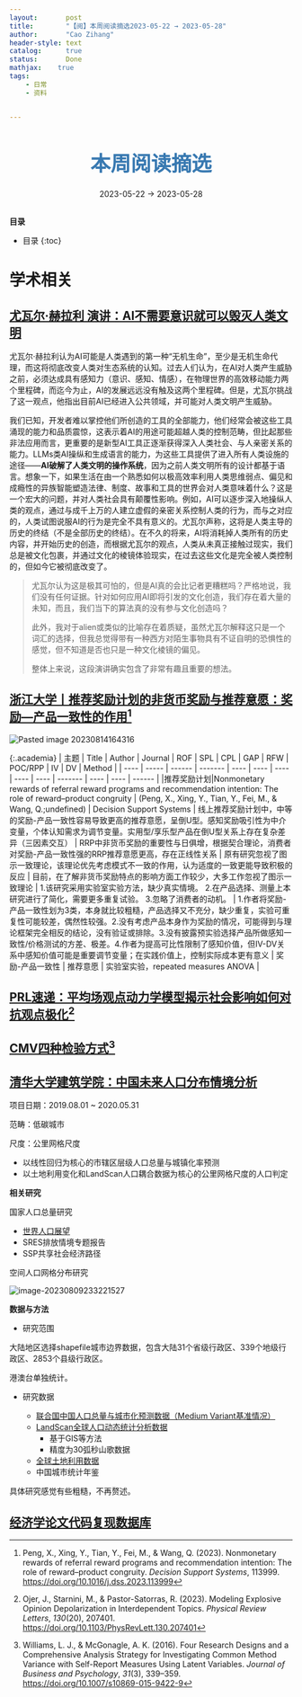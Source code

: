 ```yaml
---
layout:       post
title:        "【阅】本周阅读摘选2023-05-22 → 2023-05-28"
author:       "Cao Zihang"
header-style: text
catalog:      true
status:		  Done
mathjax: 	true
tags:
    - 日常
    - 资料


---
```


<center style="margin-bottom: 20px; margin-top: 50px"><font color="#3879B1" style="line-height: 1.4;font-weight: 700;font-size: 36px;box-sizing: border-box; ">本周阅读摘选</font></center>

<center style=" margin-bottom: 30px;">2023-05-22 → 2023-05-28</center>

<font style="font-weight: bold;">目录</font>

* 目录
{:toc}

# 学术相关

## [尤瓦尔·赫拉利 演讲：AI不需要意识就可以毁灭人类文明](https://www.bilibili.com/video/BV1nm4y187ic/?spm_id_from=333.337.search-card.all.click&vd_source=3a2d88cb18aadffe0dabe9dd1ee84683)

尤瓦尔·赫拉利认为AI可能是人类遇到的第一种“无机生命”，至少是无机生命代理，而这将彻底改变人类对生态系统的认知。过去人们认为，在AI对人类产生威胁之前，必须达成具有感知力（意识、感知、情感），在物理世界的高效移动能力两个里程碑，而迄今为止，AI的发展远远没有触及这两个里程碑。但是，尤瓦尔挑战了这一观点，他指出目前AI已经进入公共领域，并可能对人类文明产生威胁。

我们已知，开发者难以掌控他们所创造的工具的全部能力，他们经常会被这些工具涌现的能力和品质震惊，这表示着AI的用途可能超越人类的控制范畴，但比起那些非法应用而言，更重要的是新型AI工具正逐渐获得深入人类社会、与人亲密关系的能力。LLMs类AI操纵和生成语言的能力，为这些工具提供了进入所有人类设施的途径——**AI破解了人类文明的操作系统**，因为之前人类文明所有的设计都基于语言。想象一下，如果生活在由一个熟悉如何以极高效率利用人类思维弱点、偏见和成瘾性的异族智能塑造法律、制度、故事和工具的世界会对人类意味着什么？这是一个宏大的问题，并对人类社会具有颠覆性影响。例如，AI可以逐步深入地操纵人类的观点，通过与成千上万的人建立虚假的亲密关系控制人类的行为，而与之对应的，人类试图说服AI的行为是完全不具有意义的。尤瓦尔声称，这将是人类主导的历史的终结（不是全部历史的终结）。在不久的将来，AI将消耗掉人类所有的历史内容，并开始历史的创造，而根据尤瓦尔的观点，人类从未真正接触过现实，我们总是被文化包裹，并通过文化的棱镜体验现实，在过去这些文化是完全被人类控制的，但如今它被彻底改变了。

> 尤瓦尔认为这是极其可怕的，但是AI真的会比记者更糟糕吗？严格地说，我们没有任何证据。针对如何应用AI即将引发的文化创造，我们存在着大量的未知，而且，我们当下的算法真的没有参与文化创造吗？
>
> 此外，我对于alien或类似的比喻存在着质疑，虽然尤瓦尔解释这只是一个词汇的选择，但我总觉得带有一种西方对陌生事物具有不证自明的恐惧性的感觉，但不知道是否也只是一种文化棱镜的偏见。
>
> 整体上来说，这段演讲确实包含了非常有趣且重要的想法。

## [浙江大学丨推荐奖励计划的非货币奖励与推荐意愿：奖励—产品一致性的作用](https://www.sciencedirect.com/science/article/abs/pii/S016792362300074X?dgcid=author)[^1]

![Pasted image 20230814164316](https://img.czhread.asia/img/202308141650124.png)

{:.academia}
| 主题 | Title | Author | Journal | ROF  | SPL  | CPL  | GAP  | RFW  | POC/RPP | IV   | DV   | Method |
| ---- | ----- | ------ | ------- | ---- | ---- | ---- | ---- | ---- | ------- | ---- | ---- | ------ |
|推荐奖励计划|Nonmonetary rewards of referral reward programs and recommendation intention: The role of reward–product congruity | (Peng, X., Xing, Y., Tian, Y., Fei, M., & Wang, Q.;undefined) | Decision Support Systems | 线上推荐奖励计划中，中等的奖励-产品一致性容易导致更高的推荐意愿，呈倒U型。感知奖励吸引性为中介变量，个体认知需求为调节变量。实用型/享乐型产品在倒U型关系上存在复杂差异（三因素交互） | RRP中非货币奖励的重要性与日俱增，根据契合理论，消费者对奖励-产品一致性强的RRP推荐意愿更高，存在正线性关系 | 原有研究忽视了图示一致理论，该理论优先考虑模式不一致的作用，认为适度的一致更能导致积极的反应 | 目前，在了解非货币奖励特点的影响方面工作较少，大多工作忽视了图示一致理论 | 1.该研究采用实验室实验方法，缺少真实情境。 2.在产品选择、测量上本研究进行了简化，需要更多重复试验。 3.忽略了消费者的动机。 | 1.作者将奖励-产品一致性划为3类，本身就比较粗糙，产品选择又不充分，缺少重复，实验可重复性可能较差，偶然性较强。2.没有考虑产品本身作为奖励的情况，可能得到与理论框架完全相反的结论，没有验证或排除。3.没有披露预实验选择产品所做感知一致性/价格测试的方差、极差。4.作者为提高可比性限制了感知价值，但IV-DV关系中感知价值可能是重要调节变量；在实践价值上，控制实际成本更有意义 | 奖励-产品一致性 | 推荐意愿 | 实验室实验，repeated measures ANOVA |

## [PRL速递：平均场观点动力学模型揭示社会影响如何对抗观点极化](https://mp.weixin.qq.com/s/TvV1DtoH1vcyg2assAd9jg)[^2]



## [CMV四种检验方式](https://mp.weixin.qq.com/s/t8S5PF5FEr-Bj3pD1fKyPg)[^3]



## [清华大学建筑学院：中国未来人口分布情境分析](https://www.efchina.org/Reports-zh/report-lccp-20210207-3-zh)

项目日期：2019.08.01 ~ 2020.05.31

范畴：低碳城市

尺度：公里网格尺度

- 以线性回归为核心的市辖区层级人口总量与城镇化率预测
- 以土地利用变化和LandScan人口耦合数据为核心的公里网格尺度的人口判定

**相关研究**

国家人口总量研究

- [世界人口展望](https://population.un.org/wpp/)
- SRES排放情境专题报告
- SSP共享社会经济路径

空间人口网格分布研究

![image-20230809233221527](https://img.czhread.asia/img/image-20230809233221527.png)

**数据与方法**

- 研究范围

大陆地区选择shapefile城市边界数据，包含大陆31个省级行政区、339个地级行政区、2853个县级行政区。

港澳台单独统计。

- 研究数据

  - [联合国中国人口总量与城市化预测数据（Medium Variant基准情况）](https：//population.un.org/wpp/Download/Standard/Population)
  - [LandScan全球人口动态统计分析数据](https://landscan.ornl.gov/landscan-datasets)
    - 基于GIS等方法
    - 精度为30弧秒山歌数据
  - [全球土地利用数据](http://www.geosimulation.cn/GlobalSSPsUrbanProduct.html)
  - 中国城市统计年鉴

具体研究感觉有些粗糙，不再赘述。

## [经济学论文代码复现数据库](https://ejd.econ.mathematik.uni-ulm.de/)

[^1]: Peng, X., Xing, Y., Tian, Y., Fei, M., & Wang, Q. (2023). Nonmonetary rewards of referral reward programs and recommendation intention: The role of reward–product congruity. *Decision Support Systems*, 113999. https://doi.org/10.1016/j.dss.2023.113999
[^2]: Ojer, J., Starnini, M., & Pastor-Satorras, R. (2023). Modeling Explosive Opinion Depolarization in Interdependent Topics. *Physical Review Letters*, *130*(20), 207401. https://doi.org/10.1103/PhysRevLett.130.207401
[^3]: Williams, L. J., & McGonagle, A. K. (2016). Four Research Designs and a Comprehensive Analysis Strategy for Investigating Common Method Variance with Self-Report Measures Using Latent Variables. *Journal of Business and Psychology*, *31*(3), 339–359. https://doi.org/10.1007/s10869-015-9422-9
